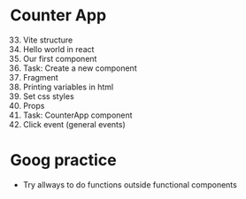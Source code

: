 # Counter App

33. Vite structure
34. Hello world in react
35. Our first component
36. Task: Create a new component
37. Fragment
38. Printing variables in html
39. Set css styles
40. Props
43. Task: CounterApp component
44. Click event (general events)

# Goog practice
- Try allways to do functions outside functional components